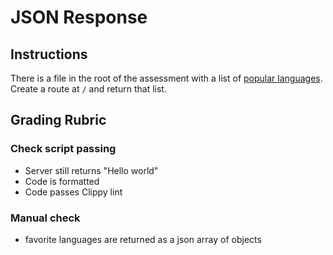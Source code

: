 # JSON Response

## Instructions

There is a file in the root of the assessment with a list of [popular languages](https://survey.stackoverflow.co/2023/?utm_source=so-owned&utm_medium=blog&utm_campaign=dev-survey-results-2023&utm_content=survey-results#technology-most-popular-technologies). Create a route at `/` and return that list.

## Grading Rubric

### Check script passing

- Server still returns "Hello world"
- Code is formatted
- Code passes Clippy lint

### Manual check

- favorite languages are returned as a json array of objects
